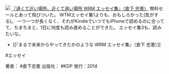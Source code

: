 
[![](https://images-fe.ssl-images-amazon.com/images/I/41mp0tlw%2B6L._SL160_.jpg)](http://www.amazon.co.jp/exec/obidos/ASIN/B00KNMMATO/choiyaki81-22/ref=nosim)
[『遠くて近い場所、近くて遠い場所 WRM エッセイ集』（倉下 忠憲）](http://www.amazon.co.jp/exec/obidos/ASIN/B00KNMMATO/choiyaki81-22/ref=nosim)
無料セールとあって飛びついた。
WTMエッセイ集1よりも、おもしろかった(気がする)。
一つ一つが長くなく、それがKindleでいつでもiPhoneで読めるのに合ってて、ちまちまと、1日に何度も読み進めることができた。
エッセイ集3も、読みたいな。

- [[『まるで未来からやってきたかのような WRM エッセイ集』（倉下 忠憲）]]

#エッセイ

著者： #倉下忠憲 
出版社： #KDP 
発行：2014
